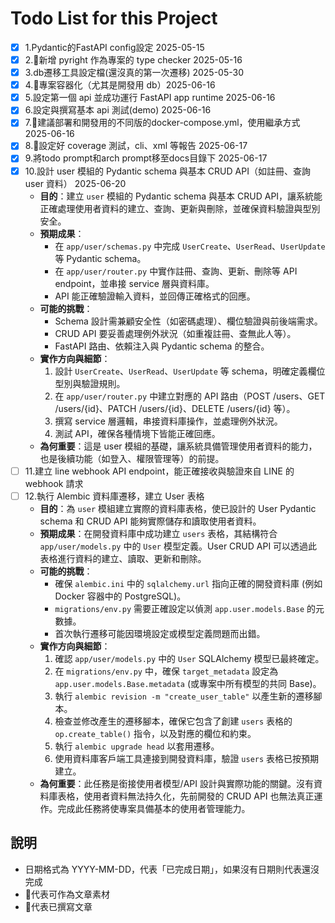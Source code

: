 # Todo List for this Project

- [x] 1.Pydantic的FastAPI config設定 2025-05-15
- [x] 2.🧃新增 pyright 作為專案的 type checker 2025-05-16
- [x] 3.db遷移工具設定檔(還沒真的第一次遷移) 2025-05-30
- [x] 4.🍎專案容器化（尤其是開發用 db）2025-06-16
- [x] 5.設定第一個 api 並成功運行 FastAPI app runtime 2025-06-16
- [x] 6.設定與撰寫基本 api 測試(demo) 2025-06-16
- [x] 7.🍎建議部署和開發用的不同版的docker-compose.yml，使用繼承方式 2025-06-16
- [x] 8.🍎設定好 coverage 測試，cli、xml 等報告 2025-06-17
- [x] 9.將todo prompt和arch prompt移至docs目錄下 2025-06-17
- [x] 10.設計 user 模組的 Pydantic schema 與基本 CRUD API（如註冊、查詢 user 資料） 2025-06-20
  - **目的**：建立 `user` 模組的 Pydantic schema 與基本 CRUD API，讓系統能正確處理使用者資料的建立、查詢、更新與刪除，並確保資料驗證與型別安全。
  - **預期成果**：
    - 在 `app/user/schemas.py` 中完成 `UserCreate`、`UserRead`、`UserUpdate` 等 Pydantic schema。
    - 在 `app/user/router.py` 中實作註冊、查詢、更新、刪除等 API endpoint，並串接 service 層與資料庫。
    - API 能正確驗證輸入資料，並回傳正確格式的回應。
  - **可能的挑戰**：
    - Schema 設計需兼顧安全性（如密碼處理）、欄位驗證與前後端需求。
    - CRUD API 要妥善處理例外狀況（如重複註冊、查無此人等）。
    - FastAPI 路由、依賴注入與 Pydantic schema 的整合。
  - **實作方向與細節**：
    1. 設計 `UserCreate`、`UserRead`、`UserUpdate` 等 schema，明確定義欄位型別與驗證規則。
    2. 在 `app/user/router.py` 中建立對應的 API 路由（POST /users、GET /users/{id}、PATCH /users/{id}、DELETE /users/{id} 等）。
    3. 撰寫 service 層邏輯，串接資料庫操作，並處理例外狀況。
    4. 測試 API，確保各種情境下皆能正確回應。
  - **為何重要**：這是 user 模組的基礎，讓系統具備管理使用者資料的能力，也是後續功能（如登入、權限管理等）的前提。
- [ ] 11.建立 line webhook API endpoint，能正確接收與驗證來自 LINE 的 webhook 請求
- [ ] 12.執行 Alembic 資料庫遷移，建立 User 表格
  - **目的**：為 `user` 模組建立實際的資料庫表格，使已設計的 User Pydantic schema 和 CRUD API 能夠實際儲存和讀取使用者資料。
  - **預期成果**：在開發資料庫中成功建立 `users` 表格，其結構符合 `app/user/models.py` 中的 `User` 模型定義。User CRUD API 可以透過此表格進行資料的建立、讀取、更新和刪除。
  - **可能的挑戰**：
    - 確保 `alembic.ini` 中的 `sqlalchemy.url` 指向正確的開發資料庫 (例如 Docker 容器中的 PostgreSQL)。
    - `migrations/env.py` 需要正確設定以偵測 `app.user.models.Base` 的元數據。
    - 首次執行遷移可能因環境設定或模型定義問題而出錯。
  - **實作方向與細節**：
    1. 確認 `app/user/models.py` 中的 `User` SQLAlchemy 模型已最終確定。
    2. 在 `migrations/env.py` 中，確保 `target_metadata` 設定為 `app.user.models.Base.metadata` (或專案中所有模型的共同 Base)。
    3. 執行 `alembic revision -m "create_user_table"` 以產生新的遷移腳本。
    4. 檢查並修改產生的遷移腳本，確保它包含了創建 `users` 表格的 `op.create_table()` 指令，以及對應的欄位和約束。
    5. 執行 `alembic upgrade head` 以套用遷移。
    6. 使用資料庫客戶端工具連接到開發資料庫，驗證 `users` 表格已按預期建立。
  - **為何重要**：此任務是銜接使用者模型/API 設計與實際功能的關鍵。沒有資料庫表格，使用者資料無法持久化，先前開發的 CRUD API 也無法真正運作。完成此任務將使專案具備基本的使用者管理能力。

## 說明

- 日期格式為 YYYY-MM-DD，代表「已完成日期」，如果沒有日期則代表還沒完成
- 🍎代表可作為文章素材
- 🧃代表已撰寫文章
